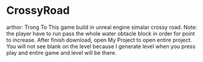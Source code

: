 # CrossyRoad
arthor: Trong To
This game build in unreal engine simalar crossy road. Note: the player have to run pass the whole water obtacle block in order for point to increase. After finish download, open My Project to open entire project. You will not see blank on the level because I generate level when you press play and entire game and level will be there.
